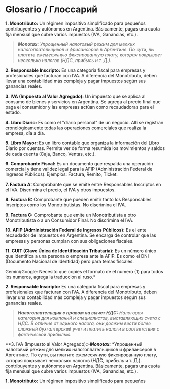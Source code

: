 # Glosario / Глоссарий
**1. Monotributo:** Un régimen impositivo simplificado para pequeños contribuyentes y autónomos en Argentina. Básicamente, pagas una cuota fija mensual que cubre varios impuestos (IVA, Ganancias, etc.).
>***Monotax:*** *Упрощенный налоговый режим для мелких налогоплательщиков и фрилансеров в Аргентине. По сути, вы платите ежемесячную фиксированную плату, которая покрывает несколько налогов (НДС, прибыль и т. Д.).*

**2. Responsable Inscripto:** Es una categoría fiscal para empresas y profesionales que facturan con IVA. A diferencia del Monotributo, deben llevar una contabilidad más compleja y pagar impuestos según sus ganancias reales.

**3. IVA (Impuesto al Valor Agregado):** Un impuesto que se aplica al consumo de bienes y servicios en Argentina. Se agrega al precio final que paga el consumidor y las empresas actúan como recaudadoras para el estado.

**4. Libro Diario:** Es como el "diario personal" de un negocio. Allí se registran cronológicamente todas las operaciones comerciales que realiza la empresa, día a día.

**5. Libro Mayor:** Es un libro contable que organiza la información del Libro Diario por cuentas. Permite ver de forma resumida los movimientos y saldos de cada cuenta (Caja, Banco, Ventas, etc.).

**6. Comprobante Fiscal:** Es un documento que respalda una operación comercial y tiene validez legal para la AFIP (Administración Federal de Ingresos Públicos). Ejemplos: Factura, Remito, Ticket.

**7. Factura A:** Comprobante que se emite entre Responsables Inscriptos en el IVA. Discrimina el precio, el IVA y otros impuestos.

**8. Factura B:** Comprobante que pueden emitir tanto los Responsables Inscriptos como los Monotributistas. No discrimina el IVA.

**9. Factura C:** Comprobante que emite un Monotributista a otro Monotributista o a un Consumidor Final. No discrimina el IVA.

**10. AFIP (Administración Federal de Ingresos Públicos):** Es el ente recaudador de impuestos en Argentina. Se encarga de controlar que las empresas y personas cumplan con sus obligaciones fiscales.

**11. CUIT (Clave Única de Identificación Tributaria):** Es un número único que identifica a una persona o empresa ante la AFIP. Es como el DNI (Documento Nacional de Identidad) pero para temas fiscales.

Gemini/Google: Necesito que copies el formato de el numero (1) para todos los numeros, agrega la traduccion al ruso.*

**2. Responsable Inscripto:** Es una categoría fiscal para empresas y profesionales que facturan con IVA. A diferencia del Monotributo, deben llevar una contabilidad más compleja y pagar impuestos según sus ganancias reales.
>***Налогоплательщик с правом на вычет НДС:*** *Налоговая категория для компаний и специалистов, выставляющих счета с НДС. В отличие от единого налога, они должны вести более сложный бухгалтерский учет и платить налоги в соответствии с фактической прибылью.*

**3. IVA (Impuesto al Valor Agregado):>***Monotax:*** *Упрощенный налоговый режим для мелких налогоплательщиков и фрилансеров в Аргентине. По сути, вы платите ежемесячную фиксированную плату, которая покрывает несколько налогов (НДС, прибыль и т. Д.). contribuyentes y autónomos en Argentina. Básicamente, pagas una cuota fija mensual que cubre varios impuestos (IVA, Ganancias, etc.).


**1. Monotributo:** Un régimen impositivo simplificado para pequeños